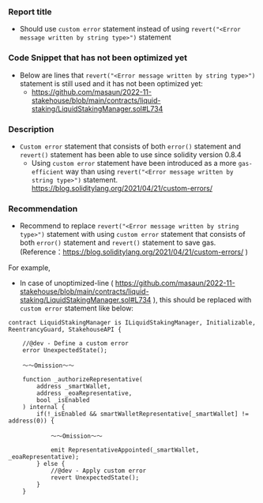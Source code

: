 ### Report title
- Should use `custom error` statement instead of using `revert("<Error message written by string type>")` statement


### Code Snippet that has not been optimized yet
- Below are lines that `revert("<Error message written by string type>")` statement is still used and it has not been optimized yet:
  - https://github.com/masaun/2022-11-stakehouse/blob/main/contracts/liquid-staking/LiquidStakingManager.sol#L734


### Description
- `Custom error` statement that consists of both `error()` statement and `revert()` statement has been able to use since solidity version 0.8.4
   - Using `custom error` statement have been introduced as a more `gas-efficient` way than using `revert("<Error message written by string type>")` statement.
       https://blog.soliditylang.org/2021/04/21/custom-errors/


### Recommendation
- Recommend to replace `revert("<Error message written by string type>")` statement with using `custom error` statement that consists of both `error()` statement and `revert()` statement to save gas.
  (Reference：https://blog.soliditylang.org/2021/04/21/custom-errors/ )

For example,
- In case of unoptimized-line ( https://github.com/masaun/2022-11-stakehouse/blob/main/contracts/liquid-staking/LiquidStakingManager.sol#L734 ), this should be replaced with `custom error` statement like below:
```solidity
contract LiquidStakingManager is ILiquidStakingManager, Initializable, ReentrancyGuard, StakehouseAPI {

    //@dev - Define a custom error
    error UnexpectedState();

    〜〜Omission〜〜

    function _authorizeRepresentative(
        address _smartWallet, 
        address _eoaRepresentative, 
        bool _isEnabled
    ) internal {
        if(!_isEnabled && smartWalletRepresentative[_smartWallet] != address(0)) {

            〜〜Omission〜〜

            emit RepresentativeAppointed(_smartWallet, _eoaRepresentative);
        } else {
            //@dev - Apply custom error
            revert UnexpectedState();
        }
    }
```